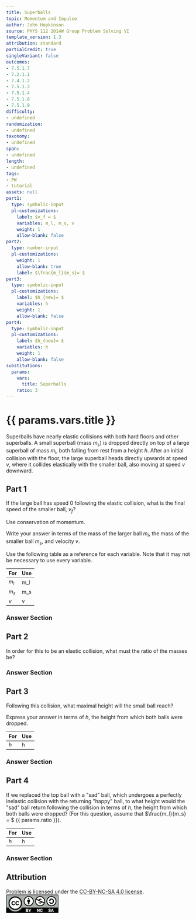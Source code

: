 ```yaml
---
title: Superballs
topic: Momentum and Impulse
author: John Hopkinson
source: PHYS 112 2014W Group Problem Solving VI
template_version: 1.3
attribution: standard
partialCredit: true
singleVariant: false
outcomes:
- 7.5.1.7
- 7.2.1.1
- 7.4.1.2
- 7.5.1.3
- 7.5.1.4
- 7.5.1.8
- 7.5.1.9
difficulty:
- undefined
randomization:
- undefined
taxonomy:
- undefined
span:
- undefined
length:
- undefined
tags:
- PW
- tutorial
assets: null
part1:
  type: symbolic-input
  pl-customizations:
    label: $v_f = $
    variables: m_l, m_s, v
    weight: 1
    allow-blank: false
part2:
  type: number-input
  pl-customizations:
    weight: 1
    allow-blank: true
    label: $\frac{m_l}{m_s}= $
part3:
  type: symbolic-input
  pl-customizations:
    label: $h_{new}= $
    variables: h
    weight: 1
    allow-blank: false
part4:
  type: symbolic-input
  pl-customizations:
    label: $h_{new}= $
    variables: h
    weight: 1
    allow-blank: false
substitutions:
  params:
    vars:
      title: Superballs
    ratio: 3
---
```

# {{ params.vars.title }}
Superballs have nearly elastic collisions with both hard floors and other superballs.  A small superball (mass $m_s$) is dropped directly on top of a large superball of mass $m_l$, both falling from rest from a height $h$.  After an initial collision with the floor, the large superball heads directly upwards at speed $v$, where it collides elastically with the smaller ball, also moving at speed $v$ downward.

## Part 1

If the large ball has speed $0$ following the elastic collision, what is the final speed of the smaller ball, $v_f$?

Use conservation of momentum.

Write your answer in terms of the mass of the larger ball $m_l$, the mass of the smaller ball $m_s$, and velocity $v$.

Use the following table as a reference for each variable. Note that it may not be necessary to use every variable.

| For  | Use   |
|----------|-------|
| $m_l$  | m_l  |
| $m_s$  | m_s  |
| $v$  | v  |

### Answer Section

## Part 2

In order for this to be an elastic collision, what must the ratio of the masses be?

### Answer Section

## Part 3

Following this collision, what maximal height will the small ball reach?

Express your answer in terms of $h$, the height from which both balls were dropped.

| For  | Use   |
|----------|-------|
| $h$  | h  |

### Answer Section

## Part 4

If we replaced the top ball with a "sad" ball, which undergoes a perfectly inelastic collision with the returning "happy" ball, to what height would the "sad" ball return following the collision in terms of $h$, the height from which both balls were dropped?  (For this question, assume that $\frac{m_l}{m_s} = $ {{ params.ratio }}).

| For  | Use   |
|----------|-------|
| $h$  | h  |

### Answer Section

## Attribution

Problem is licensed under the [CC-BY-NC-SA 4.0 license](https://creativecommons.org/licenses/by-nc-sa/4.0/).<br> ![The Creative Commons 4.0 license requiring attribution-BY, non-commercial-NC, and share-alike-SA license.](https://raw.githubusercontent.com/firasm/bits/master/by-nc-sa.png)